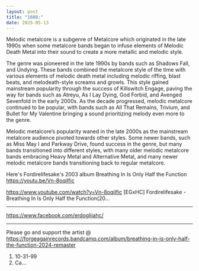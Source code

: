 ```yaml
---
layout: post
title: "1608:"
date: 2025-05-13
---
```


Melodic metalcore is a subgenre of Metalcore which originated in the late 1990s when some metalcore bands began to infuse elements of Melodic Death Metal into their sound to create a more metallic and melodic style.

The genre was pioneered in the late 1990s by bands such as Shadows Fall, and Undying. These bands combined the metalcore style of the time with various elements of melodic death metal including melodic riffing, blast beats, and melodeath-style screams and growls. This style gained mainstream popularity through the success of Killswitch Engage, paving the way for bands such as Atreyu, As I Lay Dying, God Forbid, and Avenged Sevenfold in the early 2000s. As the decade progressed, melodic metalcore continued to be popular, with bands such as All That Remains, Trivium, and Bullet for My Valentine bringing a sound prioritizing melody even more to the genre.

Melodic metalcore’s popularity waned in the late 2000s as the mainstream metalcore audience pivoted towards other styles. Some newer bands, such as Miss May I and Parkway Drive, found success in the genre, but many bands transitioned into different styles, with many older melodic metalcore bands embracing Heavy Metal and Alternative Metal, and many newer melodic metalcore bands transitioning back to regular metalcore. 

Here's Fordirelifesake's 2003 album Breathing In Is Only Half the Function
https://youtu.be/Vn-8oqiIfic

https://www.youtube.com/watch?v=Vn-8oqiIfic
[EGxHC] Fordirelifesake - Breathing In Is Only Half the Function(20...
******************************************************************************
https://www.facebook.com/erdoglijahc/
******************************************************************************
Please go and support the artist @ https://forgeagainrecords.bandcamp.com/album/breathing-in-is-only-half-the-function-2024-remaster

1. 10-31-99
2. Ca...
